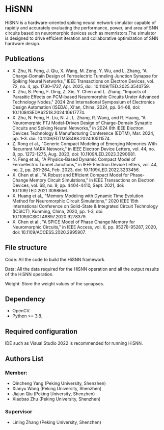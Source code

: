# HiSNN

HiSNN is a hardware-oriented spiking neural network simulator capable of rapidly and accurately evaluating the performance, power, and area of SNN circuits based on neuromorphic devices such as memristors.The simulator is designed to drive efficient iteration and collaborative optimization of SNN hardware design.



## Publications

* X. Zhu, N. Feng, J. Qiu, X. Wang, M. Zeng, Y. Wu, and L. Zhang, “A Charge-Domain Design of Ferroelectric Tunneling Junction Synapse for Spiking Neural Networks,” IEEE Transactions on Electron Devices, vol. 72, no. 4, pp. 1730–1737, Apr. 2025, doi: 10.1109/TED.2025.3540759.
* X. Zhu, B. Peng, F. Ding, Z. Xie, Y. Chen and L. Zhang, "Impacts of Parasitic Effects on PCM-based Neuromorphic Circuits Under Advanced Technology Nodes," 2024 2nd International Symposium of Electronics Design Automation (ISEDA), Xi'an, China, 2024, pp. 64-68, doi: 10.1109/ISEDA62518.2024.10617774.
* X. Zhu, N. Feng, H. Liu, N. Ji, L. Zhang, R. Wang, and R. Huang, “A Neuromorphic FTJ Model-Driven Design of Charge-Domain Synaptic Circuits and Spiking Neural Networks,” in 2024 8th IEEE Electron Devices Technology \& Manufacturing Conference (EDTM), Mar. 2024, pp. 1–3. doi: 10.1109/EDTM58488.2024.10511574.
* Z. Rong et al., "Generic Compact Modeling of Emerging Memories With Recurrent NARX Network," in IEEE Electron Device Letters, vol. 44, no. 8, pp. 1272-1275, Aug. 2023, doi: 10.1109/LED.2023.3290681.
* N. Feng et al., "A Physics-Based Dynamic Compact Model of Ferroelectric Tunnel Junctions," in IEEE Electron Device Letters, vol. 44, no. 2, pp. 261-264, Feb. 2023, doi: 10.1109/LED.2022.3233456.
* X. Chen et al., "A Robust and Efficient Compact Model for Phase-Change Memory Circuit Simulations," in IEEE Transactions on Electron Devices, vol. 68, no. 9, pp. 4404-4410, Sept. 2021, doi: 10.1109/TED.2021.3098656.
* X. Huang et al., "Memory Modeling with Dynamic Time Evolution Method for Neuromorphic Circuit Simulations," 2020 IEEE 15th International Conference on Solid-State \& Integrated Circuit Technology (ICSICT), Kunming, China, 2020, pp. 1-3, doi: 10.1109/ICSICT49897.2020.9278379.
* X. Chen et al., "A SPICE Model of Phase Change Memory for Neuromorphic Circuits," in IEEE Access, vol. 8, pp. 95278-95287, 2020, doi: 10.1109/ACCESS.2020.2995907.





## File structure

Code: All the code to build the HiSNN framework.

Data: All the data required for the HiSNN operation and all the output results of the HiSNN operation.

Weight: Store the weight values of the synapses.



## Dependency

* OpenCV.
* Python >= 3.8.



## Required configuration

IDE such as Visual Studio 2022 is recommended for running HiSNN.



## Authors List

### Member:

* Qincheng Yang (Peking University, Shenzhen)
* Xianyu Wang (Peking University, Shenzhen)
* Jiajun Qiu (Peking University, Shenzhen)
* Xiaobao Zhu (Peking University, Shenzhen)



### Supervisor

* Lining Zhang (Peking University, Shenzhen)

